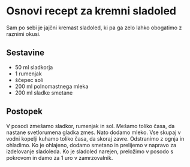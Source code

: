 # Osnovi recept za kremni sladoled

Sam po sebi je jajčni kremast sladoled, ki pa ga zelo lahko obogatimo z raznimi okusi.

## Sestavine

 * 50 ml sladkorja
 * 1 rumenjak
 * ščepec soli
 * 200 ml polnomastnega mleka
 * 200 ml sladke smetane
 
 
 ## Postopek
 
V posodi zmešamo sladkor, rumenjak in sol. Mešamo toliko časa, da nastane svetlorumena gladka zmes. Nato dodamo mleko. Vse skupaj v vodni kopelji kuhamo toliko časa, da skoraj zavre. Odstranimo z ognja in ohladimo. Ko je ohlajeno, dodamo smetano in prelijemo v napravo za izdelovanje sladoleda. Ko je sladoled narejen, preložimo v posodo s pokrovom in damo za 1 uro v zamrzovalnik.
